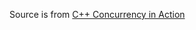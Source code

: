 Source is from [C++ Concurrency in Action](https://github.com/huyubing/books-pdf/blob/master/C%2B%2B%20Concurrency%20in%20Action.pdf)
